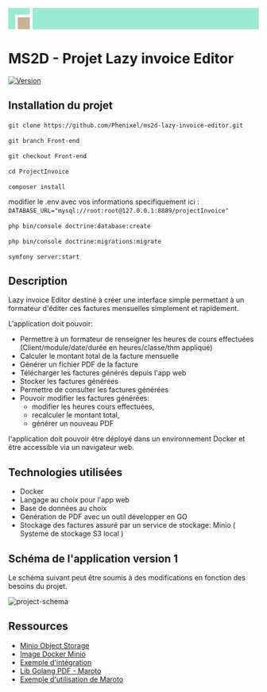 ![separe](https://raw.githubusercontent.com/studoo-app/.github/main/profile/studoo-banner-logo.png)
# MS2D - Projet Lazy invoice Editor
[![Version](https://img.shields.io/badge/Version-2.0.0-blue)]()


## Installation du projet
```git clone https://github.com/Phenixel/ms2d-lazy-invoice-editor.git```

```git branch Front-end```

```git checkout Front-end```

```cd ProjectInvoice```

```composer install```

modifier le .env avec vos informations specifiquement ici :
```DATABASE_URL="mysql://root:root@127.0.0.1:8889/projectInvoice"```

```php bin/console doctrine:database:create```

```php bin/console doctrine:migrations:migrate```

```symfony server:start```


## Description
Lazy invoice Editor destiné à créer une interface simple permettant à un formateur d'éditer ces factures 
mensuelles simplement et rapidement.

L'application doit pouvoir:

- Permettre à un formateur de renseigner les heures de cours effectuées (Client/module/date/durée en heures/classe/thm appliqué)
- Calculer le montant total de la facture mensuelle
- Générer un fichier PDF de la facture
- Télécharger les factures générés depuis l'app web
- Stocker les factures générées
- Permettre de consulter les factures générées
- Pouvoir modifier les factures générées:
  - modifier les heures cours effectuées,
  - recalculer le montant total,
  - générer un nouveau PDF

l'application doit pouvoir être déployé dans un environnement Docker et être accessible via un navigateur web.

## Technologies utilisées
- Docker
- Langage au choix pour l'app web
- Base de données au choix
- Génération de PDF avec un outil développer en GO
- Stockage des factures assuré par un service de stockage: Minio ( Systeme de stockage S3 local )

## Schéma de l'application version 1
Le schéma suivant peut être soumis à des modifications en fonction des besoins du projet.

![project-schema](project-schema.png)

## Ressources

- [Minio Object Storage](https://min.io/docs/minio/linux/developers/go/minio-go.html?ref=docs-redirect)
- [Image Docker Minio](https://hub.docker.com/r/minio/minio)
- [Exemple d'intégration](https://grafikart.fr/tutoriels/s3-minio-docker-2166)
- [Lib Golang PDF - Maroto](https://github.com/johnfercher/maroto)
- [Exemple d'utilisation de Maroto](https://divrhino.com/articles/create-pdf-document-with-go-maroto-gofakeit)
